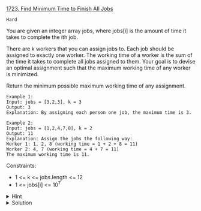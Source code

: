 [1723. Find Minimum Time to Finish All Jobs](https://leetcode.com/problems/find-minimum-time-to-finish-all-jobs/description/)

`Hard`

You are given an integer array jobs, where jobs[i] is the amount of time it takes to complete the ith job.

There are k workers that you can assign jobs to. Each job should be assigned to exactly one worker. The working time of a worker is the sum of the time it takes to complete all jobs assigned to them. Your goal is to devise an optimal assignment such that the maximum working time of any worker is minimized.

Return the minimum possible maximum working time of any assignment.

```
Example 1:
Input: jobs = [3,2,3], k = 3
Output: 3
Explanation: By assigning each person one job, the maximum time is 3.

Example 2:
Input: jobs = [1,2,4,7,8], k = 2
Output: 11
Explanation: Assign the jobs the following way:
Worker 1: 1, 2, 8 (working time = 1 + 2 + 8 = 11)
Worker 2: 4, 7 (working time = 4 + 7 = 11)
The maximum working time is 11.
```

Constraints:

- 1 <= k <= jobs.length <= 12
- 1 <= jobs[i] <= $10^7$

<details>
<summary>Hint</summary>

We can select a subset of tasks and assign it to a worker then solve the subproblem on the remaining tasks

</details>

<details>
<summary>Solution</summary>

[HuifengGuang](https://www.youtube.com/watch?v=vT1nhRyFfNo)
</details>